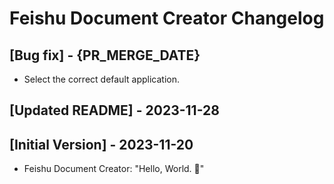 # Feishu Document Creator Changelog

## [Bug fix] - {PR_MERGE_DATE}

- Select the correct default application.

## [Updated README] - 2023-11-28

## [Initial Version] - 2023-11-20

- Feishu Document Creator: "Hello, World. 🎉"
